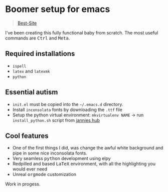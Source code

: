 # Boomer setup for emacs #

> [Best-Site](https://www.motherfuckingwebsite.com "Best-site")

I've been creating this fully functional baby from scratch. The most useful commands are <kbd>Ctrl</kbd> and <kbd>Meta</kbd>.

## Required installations ##
- `ispell`
- `latex` and `latexmk`
- `python`

## Essential autism ##
- ```init.el``` must be copied into the ```~/.emacs.d``` directory.
- Install `inconsolata` fonts by downloading the `.ttf` file
- Setup the python virtual environment:
  `mkvirtualenv NAME` -> run `install_python.sh` script from [jannies hub](https://github.com/creamy-seas/jannies)
  
## Cool features ##
- One of the first things I did, was change the awful white background and pipe in some nice inconsolata fonts.
- Very seamless <kbd>python</kbd> development using elpy
- Redpilled and based <kbd>LaTeX</kbd> environment, with all the highlighting you would ever need
- Unreal <kbd>orgmode</kbd> customization

Work in progess.
